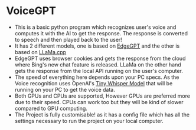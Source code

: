 # VoiceGPT

 - This is a basic python program which recognizes user's voice and computes it with the AI to get the response. The response is converted to speech and then played back to the user!
 - It has 2 different models, one is based on [EdgeGPT](https://github.com/acheong08/EdgeGPT) and the other is based on [LLaMa.cpp](https://github.com/ggerganov/llama.cpp)
 - EdgeGPT uses browser cookies and gets the response from the cloud where Bing's new chat feature is released. LLaMa on the other hand gets the response from the local API running on the user's computer.
 - The speed of everything here depends upon your PC specs. As the Voice recognition uses OpenAI's [Tiny Whisper Model](https://github.com/openai/whisper) that will be running on your PC to get the voice data.
 - Both GPUs and CPUs are supported, However GPUs are preferred more due to their speed. CPUs can work too but they will be kind of slower compared to GPU computing.
 - The Project is fully customisable! as it has a config file which has all the settings necessary to run the project on your local computer.


